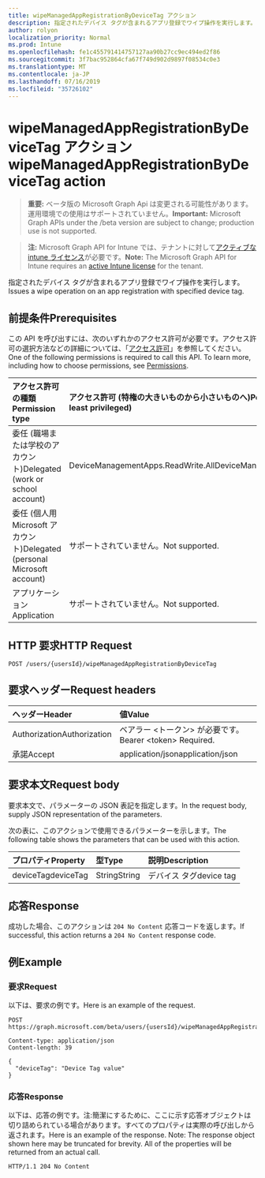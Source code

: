```yaml
---
title: wipeManagedAppRegistrationByDeviceTag アクション
description: 指定されたデバイス タグが含まれるアプリ登録でワイプ操作を実行します。
author: rolyon
localization_priority: Normal
ms.prod: Intune
ms.openlocfilehash: fe1c455791414757127aa90b27cc9ec494ed2f86
ms.sourcegitcommit: 3f7bac952864cfa67f749d902d9897f08534c0e3
ms.translationtype: MT
ms.contentlocale: ja-JP
ms.lasthandoff: 07/16/2019
ms.locfileid: "35726102"
---
```

# <a name="wipemanagedappregistrationbydevicetag-action"></a><span data-ttu-id="3148d-103">wipeManagedAppRegistrationByDeviceTag アクション</span><span class="sxs-lookup"><span data-stu-id="3148d-103">wipeManagedAppRegistrationByDeviceTag action</span></span>

> <span data-ttu-id="3148d-104">**重要:** ベータ版の Microsoft Graph Api は変更される可能性があります。運用環境での使用はサポートされていません。</span><span class="sxs-lookup"><span data-stu-id="3148d-104">**Important:** Microsoft Graph APIs under the /beta version are subject to change; production use is not supported.</span></span>

> <span data-ttu-id="3148d-105">**注:** Microsoft Graph API for Intune では、テナントに対して[アクティブな intune ライセンス](https://go.microsoft.com/fwlink/?linkid=839381)が必要です。</span><span class="sxs-lookup"><span data-stu-id="3148d-105">**Note:** The Microsoft Graph API for Intune requires an [active Intune license](https://go.microsoft.com/fwlink/?linkid=839381) for the tenant.</span></span>

<span data-ttu-id="3148d-106">指定されたデバイス タグが含まれるアプリ登録でワイプ操作を実行します。</span><span class="sxs-lookup"><span data-stu-id="3148d-106">Issues a wipe operation on an app registration with specified device tag.</span></span>

## <a name="prerequisites"></a><span data-ttu-id="3148d-107">前提条件</span><span class="sxs-lookup"><span data-stu-id="3148d-107">Prerequisites</span></span>
<span data-ttu-id="3148d-p101">この API を呼び出すには、次のいずれかのアクセス許可が必要です。アクセス許可の選択方法などの詳細については、「[アクセス許可](/graph/permissions-reference)」を参照してください。</span><span class="sxs-lookup"><span data-stu-id="3148d-p101">One of the following permissions is required to call this API. To learn more, including how to choose permissions, see [Permissions](/graph/permissions-reference).</span></span>

|<span data-ttu-id="3148d-110">アクセス許可の種類</span><span class="sxs-lookup"><span data-stu-id="3148d-110">Permission type</span></span>|<span data-ttu-id="3148d-111">アクセス許可 (特権の大きいものから小さいものへ)</span><span class="sxs-lookup"><span data-stu-id="3148d-111">Permissions (from most to least privileged)</span></span>|
|:---|:---|
|<span data-ttu-id="3148d-112">委任 (職場または学校のアカウント)</span><span class="sxs-lookup"><span data-stu-id="3148d-112">Delegated (work or school account)</span></span>|<span data-ttu-id="3148d-113">DeviceManagementApps.ReadWrite.All</span><span class="sxs-lookup"><span data-stu-id="3148d-113">DeviceManagementApps.ReadWrite.All</span></span>|
|<span data-ttu-id="3148d-114">委任 (個人用 Microsoft アカウント)</span><span class="sxs-lookup"><span data-stu-id="3148d-114">Delegated (personal Microsoft account)</span></span>|<span data-ttu-id="3148d-115">サポートされていません。</span><span class="sxs-lookup"><span data-stu-id="3148d-115">Not supported.</span></span>|
|<span data-ttu-id="3148d-116">アプリケーション</span><span class="sxs-lookup"><span data-stu-id="3148d-116">Application</span></span>|<span data-ttu-id="3148d-117">サポートされていません。</span><span class="sxs-lookup"><span data-stu-id="3148d-117">Not supported.</span></span>|

## <a name="http-request"></a><span data-ttu-id="3148d-118">HTTP 要求</span><span class="sxs-lookup"><span data-stu-id="3148d-118">HTTP Request</span></span>
<!-- {
  "blockType": "ignored"
}
-->
``` http
POST /users/{usersId}/wipeManagedAppRegistrationByDeviceTag
```

## <a name="request-headers"></a><span data-ttu-id="3148d-119">要求ヘッダー</span><span class="sxs-lookup"><span data-stu-id="3148d-119">Request headers</span></span>
|<span data-ttu-id="3148d-120">ヘッダー</span><span class="sxs-lookup"><span data-stu-id="3148d-120">Header</span></span>|<span data-ttu-id="3148d-121">値</span><span class="sxs-lookup"><span data-stu-id="3148d-121">Value</span></span>|
|:---|:---|
|<span data-ttu-id="3148d-122">Authorization</span><span class="sxs-lookup"><span data-stu-id="3148d-122">Authorization</span></span>|<span data-ttu-id="3148d-123">ベアラー &lt;トークン&gt; が必要です。</span><span class="sxs-lookup"><span data-stu-id="3148d-123">Bearer &lt;token&gt; Required.</span></span>|
|<span data-ttu-id="3148d-124">承諾</span><span class="sxs-lookup"><span data-stu-id="3148d-124">Accept</span></span>|<span data-ttu-id="3148d-125">application/json</span><span class="sxs-lookup"><span data-stu-id="3148d-125">application/json</span></span>|

## <a name="request-body"></a><span data-ttu-id="3148d-126">要求本文</span><span class="sxs-lookup"><span data-stu-id="3148d-126">Request body</span></span>
<span data-ttu-id="3148d-127">要求本文で、パラメーターの JSON 表記を指定します。</span><span class="sxs-lookup"><span data-stu-id="3148d-127">In the request body, supply JSON representation of the parameters.</span></span>

<span data-ttu-id="3148d-128">次の表に、このアクションで使用できるパラメーターを示します。</span><span class="sxs-lookup"><span data-stu-id="3148d-128">The following table shows the parameters that can be used with this action.</span></span>

|<span data-ttu-id="3148d-129">プロパティ</span><span class="sxs-lookup"><span data-stu-id="3148d-129">Property</span></span>|<span data-ttu-id="3148d-130">型</span><span class="sxs-lookup"><span data-stu-id="3148d-130">Type</span></span>|<span data-ttu-id="3148d-131">説明</span><span class="sxs-lookup"><span data-stu-id="3148d-131">Description</span></span>|
|:---|:---|:---|
|<span data-ttu-id="3148d-132">deviceTag</span><span class="sxs-lookup"><span data-stu-id="3148d-132">deviceTag</span></span>|<span data-ttu-id="3148d-133">String</span><span class="sxs-lookup"><span data-stu-id="3148d-133">String</span></span>|<span data-ttu-id="3148d-134">デバイス タグ</span><span class="sxs-lookup"><span data-stu-id="3148d-134">device tag</span></span>|



## <a name="response"></a><span data-ttu-id="3148d-135">応答</span><span class="sxs-lookup"><span data-stu-id="3148d-135">Response</span></span>
<span data-ttu-id="3148d-136">成功した場合、このアクションは `204 No Content` 応答コードを返します。</span><span class="sxs-lookup"><span data-stu-id="3148d-136">If successful, this action returns a `204 No Content` response code.</span></span>

## <a name="example"></a><span data-ttu-id="3148d-137">例</span><span class="sxs-lookup"><span data-stu-id="3148d-137">Example</span></span>

### <a name="request"></a><span data-ttu-id="3148d-138">要求</span><span class="sxs-lookup"><span data-stu-id="3148d-138">Request</span></span>
<span data-ttu-id="3148d-139">以下は、要求の例です。</span><span class="sxs-lookup"><span data-stu-id="3148d-139">Here is an example of the request.</span></span>
``` http
POST https://graph.microsoft.com/beta/users/{usersId}/wipeManagedAppRegistrationByDeviceTag

Content-type: application/json
Content-length: 39

{
  "deviceTag": "Device Tag value"
}
```

### <a name="response"></a><span data-ttu-id="3148d-140">応答</span><span class="sxs-lookup"><span data-stu-id="3148d-140">Response</span></span>
<span data-ttu-id="3148d-p102">以下は、応答の例です。注:簡潔にするために、ここに示す応答オブジェクトは切り詰められている場合があります。すべてのプロパティは実際の呼び出しから返されます。</span><span class="sxs-lookup"><span data-stu-id="3148d-p102">Here is an example of the response. Note: The response object shown here may be truncated for brevity. All of the properties will be returned from an actual call.</span></span>
``` http
HTTP/1.1 204 No Content
```





